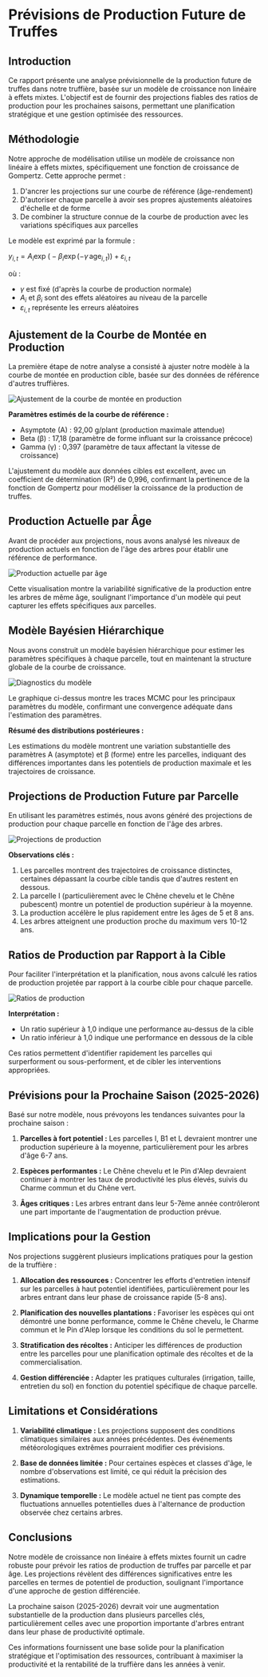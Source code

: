 # Prévisions de Production Future de Truffes

## Introduction

Ce rapport présente une analyse prévisionnelle de la production future de truffes dans notre truffière, basée sur un modèle de croissance non linéaire à effets mixtes. L'objectif est de fournir des projections fiables des ratios de production pour les prochaines saisons, permettant une planification stratégique et une gestion optimisée des ressources.

## Méthodologie

Notre approche de modélisation utilise un modèle de croissance non linéaire à effets mixtes, spécifiquement une fonction de croissance de Gompertz. Cette approche permet :

1. D'ancrer les projections sur une courbe de référence (âge-rendement)
2. D'autoriser chaque parcelle à avoir ses propres ajustements aléatoires d'échelle et de forme
3. De combiner la structure connue de la courbe de production avec les variations spécifiques aux parcelles

Le modèle est exprimé par la formule :

$y_{i,t} = A_i \exp\!\Big(-\beta_i \exp(-\gamma\,\mathrm{age}_{i,t})\Big) + \varepsilon_{i,t}$

où :
- $\gamma$ est fixé (d'après la courbe de production normale)
- $A_i$ et $\beta_i$ sont des effets aléatoires au niveau de la parcelle
- $\varepsilon_{i,t}$ représente les erreurs aléatoires

## Ajustement de la Courbe de Montée en Production

La première étape de notre analyse a consisté à ajuster notre modèle à la courbe de montée en production cible, basée sur des données de référence d'autres truffières.

![Ajustement de la courbe de montée en production](generated/plots/production_projections/rampup_curve_fit.png)

**Paramètres estimés de la courbe de référence :**

- Asymptote (A) : 92,00 g/plant (production maximale attendue)
- Beta (β) : 17,18 (paramètre de forme influant sur la croissance précoce)
- Gamma (γ) : 0,397 (paramètre de taux affectant la vitesse de croissance)

L'ajustement du modèle aux données cibles est excellent, avec un coefficient de détermination (R²) de 0,996, confirmant la pertinence de la fonction de Gompertz pour modéliser la croissance de la production de truffes.

## Production Actuelle par Âge

Avant de procéder aux projections, nous avons analysé les niveaux de production actuels en fonction de l'âge des arbres pour établir une référence de performance.

![Production actuelle par âge](generated/plots/production_projections/actual_production_by_age.png)

Cette visualisation montre la variabilité significative de la production entre les arbres de même âge, soulignant l'importance d'un modèle qui peut capturer les effets spécifiques aux parcelles.

## Modèle Bayésien Hiérarchique

Nous avons construit un modèle bayésien hiérarchique pour estimer les paramètres spécifiques à chaque parcelle, tout en maintenant la structure globale de la courbe de croissance.

![Diagnostics du modèle](generated/plots/model_diagnostics/model_trace.png)

Le graphique ci-dessus montre les traces MCMC pour les principaux paramètres du modèle, confirmant une convergence adéquate dans l'estimation des paramètres.

**Résumé des distributions postérieures :**

Les estimations du modèle montrent une variation substantielle des paramètres A (asymptote) et β (forme) entre les parcelles, indiquant des différences importantes dans les potentiels de production maximale et les trajectoires de croissance.

## Projections de Production Future par Parcelle

En utilisant les paramètres estimés, nous avons généré des projections de production pour chaque parcelle en fonction de l'âge des arbres.

![Projections de production](generated/plots/production_projections/production_projections.png)

**Observations clés :**

1. Les parcelles montrent des trajectoires de croissance distinctes, certaines dépassant la courbe cible tandis que d'autres restent en dessous.
2. La parcelle I (particulièrement avec le Chêne chevelu et le Chêne pubescent) montre un potentiel de production supérieur à la moyenne.
3. La production accélère le plus rapidement entre les âges de 5 et 8 ans.
4. Les arbres atteignent une production proche du maximum vers 10-12 ans.

## Ratios de Production par Rapport à la Cible

Pour faciliter l'interprétation et la planification, nous avons calculé les ratios de production projetée par rapport à la courbe cible pour chaque parcelle.

![Ratios de production](generated/plots/production_projections/production_ratios.png)

**Interprétation :**

- Un ratio supérieur à 1,0 indique une performance au-dessus de la cible
- Un ratio inférieur à 1,0 indique une performance en dessous de la cible

Ces ratios permettent d'identifier rapidement les parcelles qui surperforment ou sous-performent, et de cibler les interventions appropriées.

## Prévisions pour la Prochaine Saison (2025-2026)

Basé sur notre modèle, nous prévoyons les tendances suivantes pour la prochaine saison :

1. **Parcelles à fort potentiel :** Les parcelles I, B1 et L devraient montrer une production supérieure à la moyenne, particulièrement pour les arbres d'âge 6-7 ans.

2. **Espèces performantes :** Le Chêne chevelu et le Pin d'Alep devraient continuer à montrer les taux de productivité les plus élevés, suivis du Charme commun et du Chêne vert.

3. **Âges critiques :** Les arbres entrant dans leur 5-7ème année contrôleront une part importante de l'augmentation de production prévue.

## Implications pour la Gestion

Nos projections suggèrent plusieurs implications pratiques pour la gestion de la truffière :

1. **Allocation des ressources :** Concentrer les efforts d'entretien intensif sur les parcelles à haut potentiel identifiées, particulièrement pour les arbres entrant dans leur phase de croissance rapide (5-8 ans).

2. **Planification des nouvelles plantations :** Favoriser les espèces qui ont démontré une bonne performance, comme le Chêne chevelu, le Charme commun et le Pin d'Alep lorsque les conditions du sol le permettent.

3. **Stratification des récoltes :** Anticiper les différences de production entre les parcelles pour une planification optimale des récoltes et de la commercialisation.

4. **Gestion différenciée :** Adapter les pratiques culturales (irrigation, taille, entretien du sol) en fonction du potentiel spécifique de chaque parcelle.

## Limitations et Considérations

1. **Variabilité climatique :** Les projections supposent des conditions climatiques similaires aux années précédentes. Des événements météorologiques extrêmes pourraient modifier ces prévisions.

2. **Base de données limitée :** Pour certaines espèces et classes d'âge, le nombre d'observations est limité, ce qui réduit la précision des estimations.

3. **Dynamique temporelle :** Le modèle actuel ne tient pas compte des fluctuations annuelles potentielles dues à l'alternance de production observée chez certains arbres.

## Conclusions

Notre modèle de croissance non linéaire à effets mixtes fournit un cadre robuste pour prévoir les ratios de production de truffes par parcelle et par âge. Les projections révèlent des différences significatives entre les parcelles en termes de potentiel de production, soulignant l'importance d'une approche de gestion différenciée.

La prochaine saison (2025-2026) devrait voir une augmentation substantielle de la production dans plusieurs parcelles clés, particulièrement celles avec une proportion importante d'arbres entrant dans leur phase de productivité optimale.

Ces informations fournissent une base solide pour la planification stratégique et l'optimisation des ressources, contribuant à maximiser la productivité et la rentabilité de la truffière dans les années à venir.
